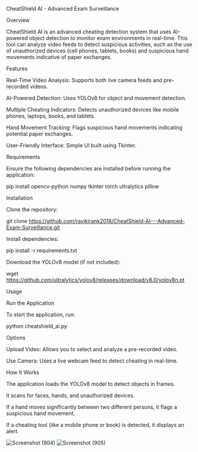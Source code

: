 CheatShield AI - Advanced Exam Surveillance

Overview

CheatShield AI is an advanced cheating detection system that uses AI-powered object detection to monitor exam environments in real-time. This tool can analyze video feeds to detect suspicious activities, such as the use of unauthorized devices (cell phones, tablets, books) and suspicious hand movements indicative of paper exchanges.

Features

Real-Time Video Analysis: Supports both live camera feeds and pre-recorded videos.

AI-Powered Detection: Uses YOLOv8 for object and movement detection.

Multiple Cheating Indicators: Detects unauthorized devices like mobile phones, laptops, books, and tablets.

Hand Movement Tracking: Flags suspicious hand movements indicating potential paper exchanges.

User-Friendly Interface: Simple UI built using Tkinter.

Requirements

Ensure the following dependencies are installed before running the application:

pip install opencv-python numpy tkinter torch ultralytics pillow

Installation

Clone the repository:

git clone https://github.com/ravikirank2018/CheatShield-AI---Advanced-Exam-Surveillance.git

Install dependencies:

pip install -r requirements.txt

Download the YOLOv8 model (if not included):

wget https://github.com/ultralytics/yolov8/releases/download/v8.0/yolov8n.pt

Usage

Run the Application

To start the application, run:

python cheatshield_ai.py

Options

Upload Video: Allows you to select and analyze a pre-recorded video.

Use Camera: Uses a live webcam feed to detect cheating in real-time.

How It Works

The application loads the YOLOv8 model to detect objects in frames.

It scans for faces, hands, and unauthorized devices.

If a hand moves significantly between two different persons, it flags a suspicious hand movement.

If a cheating tool (like a mobile phone or book) is detected, it displays an alert.

![Screenshot (904)](https://github.com/user-attachments/assets/2692759d-9526-446b-abff-b7366a96104e)
![Screenshot (905)](https://github.com/user-attachments/assets/a9a41df1-ae22-4eb7-832b-81bb20318c47)

